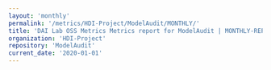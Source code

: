 ```yaml
---
layout: 'monthly'
permalink: '/metrics/HDI-Project/ModelAudit/MONTHLY/'
title: 'DAI Lab OSS Metrics Metrics report for ModelAudit | MONTHLY-REPORT-2020-01-01'
organization: 'HDI-Project'
repository: 'ModelAudit'
current_date: '2020-01-01'
---
```

